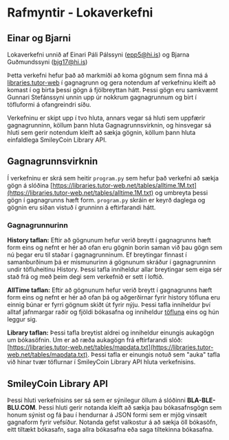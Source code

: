 # Rafmyntir - Lokaverkefni

## Einar og Bjarni

Lokaverkefni unnið af Einari Páli Pálssyni (epp5@hi.is) og Bjarna Guðmundssyni (bjg17@hi.is)

Þetta verkefni hefur það að markmiði að koma gögnum sem finna má á [libraries.tutor-web](https://libraries.tutor-web.net/) í gagnagrunn og gera notendum af verkefninu kleift að komast í og birta þessi gögn á fjölbreyttan hátt. Þessi gögn eru samkvæmt Gunnari Stefánssyni unnin upp úr nokkrum gagnagrunnum og birt í töfluformi á ofangreindri síðu.

Verkefninu er skipt upp í tvo hluta, annars vegar sá hluti sem uppfærir gagnagrunninn, köllum þann hluta Gagnagrunnsvirknin, og hinsvegar sá hluti sem gerir notendum kleift að sækja gögnin, köllum þann hluta einfaldlega SmileyCoin Library API.

## Gagnagrunnsvirknin

Í verkefninu er skrá sem heitir `program.py` sem hefur það verkefni að sækja gögn á slóðina [https://libraries.tutor-web.net/tables/alltime.1M.txt](https://libraries.tutor-web.net/tables/alltime.1M.txt) og umbreyta þessi gögn í gagnagrunns hæft form. `program.py` skráin er keyrð daglega og gögnin eru síðan vistuð í grunninn á eftirfarandi hátt.

### Gagnagrunnurinn

**History taflan:** Eftir að gögnunum hefur verið breytt í gagnagrunns hæft form eins og nefnt er hér að ofan eru gögnin borin saman við þau gögn sem nú þegar eru til staðar í gagnagrunninum. Ef breytingar finnast í samanburðinum þá er mismunurinn á gögnunum skráður í gagnagrunninn undir töfluheitinu History. Þessi tafla inniheldur allar breytingar sem eiga sér stað frá og með þeim degi sem verkefnið er sett í loftið.

**AllTime taflan:** Eftir að gögnunum hefur verið breytt í gagnagrunns hæft form eins og nefnt er hér að ofan þá og aðgerðirnar fyrir history töfluna eru einnig búnar er fyrri gögnum skiðt út fyrir nýju. Þessi tafla inniheldur því alltaf jafnmargar raðir og fjöldi bókasafna og inniheldur [töfluna](https://libraries.tutor-web.net/tables/alltime.1M.txt) eins og hún leggur sig.

**Library taflan:** Þessi tafla breytist aldrei og inniheldur einungis aukagögn um bókasöfnin. Um er að ræða aukagögn frá eftirfarandi slóð: [https://libraries.tutor-web.net/tables/mapdata.txt](https://libraries.tutor-web.net/tables/mapdata.txt). Þessi tafla er einungis notuð sem "auka" tafla við hinar tvær töflurnar í SmileyCoin Library API hluta verkefnisins.

## SmileyCoin Library API

Þessi hluti verkefnisins ser sá sem er sýnilegur öllum á slóðinni **BLA-BLE-BLU.COM**. Þessi hluti gerir notanda kleift að sækja þau bókasafnsgögn sem honum sýnist og fá þau í hendurnar á JSON formi sem er mjög vinsælt gagnaform fyrir vefsíður. Notanda gefst valkostur á að sækja öll bókasöfn, eitt tiltækt bókasafn, saga allra bókasafna eða saga tiltekinna bókasafna.
